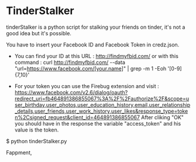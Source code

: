 # TinderStalker
tinderStalker is a python script for stalking your friends on tinder, it's not a good idea but it's possible.


You have to insert your Facebook ID and Facebook Token in credz.json.

- You can find your ID at this URL : http://findmyfbid.com/
  or with this command : 
  curl http://findmyfbid.com/ --data "url=https://www.facebook.com/[your.name]" | grep -m 1 -Eoh '[0-9]{7,10}'

- For your token you can use the Firebug extension and visit : https://www.facebook.com/v2.6/dialog/oauth?redirect_uri=fb464891386855067%3A%2F%2Fauthorize%2F&scope=user_birthday,user_photos,user_education_history,email,user_relationship_details,user_friends,user_work_history,user_likes&response_type=token%2Csigned_request&client_id=464891386855067
  After cliking "OK" you should have in the response the variable "access_token" and his value is the token. 

$ python tinderStalker.py

Fappment,
